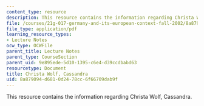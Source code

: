 ```yaml
---
content_type: resource
description: This resource contains the information regarding Christa Wolf, Cassandra.
file: /courses/21g-017-germany-and-its-european-context-fall-2002/8a879094d6810d2478cc6f66709dab9f_MIT21G_017F02_lec_8_1.pdf
file_type: application/pdf
learning_resource_types:
- Lecture Notes
ocw_type: OCWFile
parent_title: Lecture Notes
parent_type: CourseSection
parent_uid: 9e895ede-5d10-1395-c6e4-d39ccdbabd63
resourcetype: Document
title: Christa Wolf, Cassandra
uid: 8a879094-d681-0d24-78cc-6f66709dab9f
---
```

This resource contains the information regarding Christa Wolf, Cassandra.

